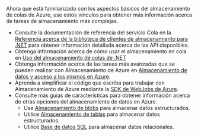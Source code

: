 
Ahora que está familiarizado con los aspectos básicos del almacenamiento de colas de Azure, use estos vínculos para obtener más información acerca de tareas de almacenamiento más complejas.

- Consulte la documentación de referencia del servicio Cola en la [Referencia acerca de la biblioteca de clientes de almacenamiento para .NET](http://go.microsoft.com/fwlink/?LinkID=390731) para obtener información detallada acerca de las API disponibles.
- Obtenga información acerca de cómo usar el almacenamiento en cola en [Uso del almacenamiento de colas de .NET](storage-dotnet-how-to-use-queues.md)
- Obtenga información acerca de las tareas más avanzadas que se pueden realizar con Almacenamiento de Azure en [Almacenamiento de datos y acceso a los mismos en Azure](https://msdn.microsoft.com/library/azure/gg433040.aspx).    
- Aprenda a simplificar el código que escriba para trabajar con Almacenamiento de Azure mediante la [SDK de WebJobs de Azure](/app-service-web/websites-dotnet-webjobs-sdk.md).
- Consulte más guías de características para obtener información acerca de otras opciones del almacenamiento de datos en Azure.
  - Use [Almacenamiento de blobs](./storage-dotnet-how-to-use-blobs.md) para almacenar datos estructurados.
  - Utilice [Almacenamiento de tablas](./storage-dotnet-how-to-use-tables.md) para almacenar datos estructurados.
  - Utilice [Base de datos SQL](/sql-database/sql-database-dotnet-how-to-use.md) para almacenar datos relacionales.

<!---HONumber=AcomDC_0204_2016-->